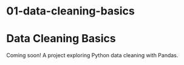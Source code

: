 # 01-data-cleaning-basics
# Data Cleaning Basics
Coming soon! A project exploring Python data cleaning with Pandas.
